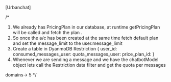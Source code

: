[Urbanchat]

/*
1. We already has PricingPlan in our database, at runtime getPricingPlan will be called and fetch the plan .
2. So once the a/c has been created at the same time fetch default plan and set the message_limit to the user.message_limit  
3. Create a table in DyanmoDB 
    Restriction {
        user_id:
        consumed_messages_user:
        quota_messages_user:
        price_plan_id:
    }
4. Whenever we are sending a message and we have the chatbotModel object lets call the Restriction data filter and get the quota per messages

domains-> 5
*/
